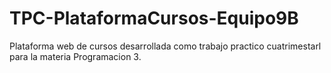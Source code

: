 # TPC-PlataformaCursos-Equipo9B
Plataforma web de cursos desarrollada como trabajo practico cuatrimestarl para la materia Programacion 3.
